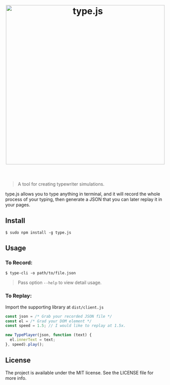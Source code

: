 <h1 align="center">
  <br>
  <img width="500" src="https://github.com/unixzii/type.js/raw/master/.github/screencast.gif" alt="type.js">
  <br>
  <br>
</h1>

> A tool for creating typewriter simulations.

type.js allows you to type anything in terminal, and it will record the whole process of your typing, then generate a JSON that you can later replay it in your pages.

## Install

```console
$ sudo npm install -g type.js
```

## Usage

### To Record:

```console
$ type-cli -o path/to/file.json
```

> Pass option `--help` to view detail usage.

### To Replay:

Import the supporting library at `dist/client.js`

```js
const json = /* Grab your recorded JSON file */
const el = /* Grad your DOM element */
const speed = 1.5; // I would like to replay at 1.5x.

new TypePlayer(json, function (text) {
  el.innerText = text;
}, speed).play();
```

## License
The project is available under the MIT license. See the LICENSE file for more info.